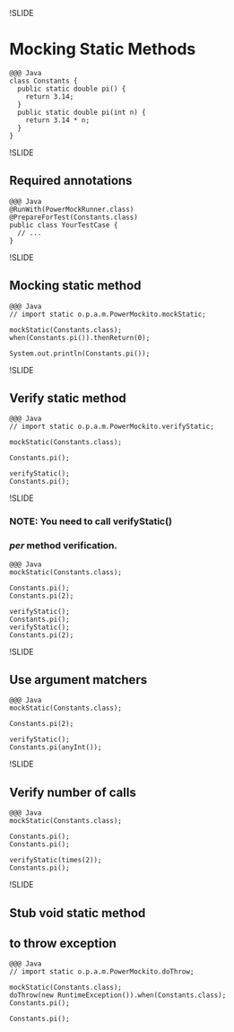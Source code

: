 !SLIDE
# Mocking Static Methods
	@@@ Java
	class Constants {
	  public static double pi() {
	    return 3.14;
	  }
	  public static double pi(int n) {
	    return 3.14 * n;
	  }
	}

!SLIDE
## Required annotations
	@@@ Java
	@RunWith(PowerMockRunner.class)
	@PrepareForTest(Constants.class)
	public class YourTestCase {
	  // ...
	}

!SLIDE
## Mocking static method
	@@@ Java
	// import static o.p.a.m.PowerMockito.mockStatic;

	mockStatic(Constants.class);
	when(Constants.pi()).thenReturn(0);

	System.out.println(Constants.pi());

!SLIDE
## Verify static method
	@@@ Java
	// import static o.p.a.m.PowerMockito.verifyStatic;

	mockStatic(Constants.class);

	Constants.pi();

	verifyStatic();
	Constants.pi();

!SLIDE
### NOTE: You need to call verifyStatic()
### *per* method verification.
	@@@ Java
	mockStatic(Constants.class);

	Constants.pi();
	Constants.pi(2);

	verifyStatic();
	Constants.pi();
	verifyStatic();
	Constants.pi(2);

!SLIDE
## Use argument matchers
	@@@ Java
	mockStatic(Constants.class);

	Constants.pi(2);

	verifyStatic();
	Constants.pi(anyInt());

!SLIDE
## Verify number of calls
	@@@ Java
	mockStatic(Constants.class);

	Constants.pi();
	Constants.pi();

	verifyStatic(times(2));
	Constants.pi();

!SLIDE
## Stub void static method
## to throw exception
	@@@ Java
	// import static o.p.a.m.PowerMockito.doThrow;

	mockStatic(Constants.class);
	doThrow(new RuntimeException()).when(Constants.class);
	Constants.pi();

	Constants.pi();
